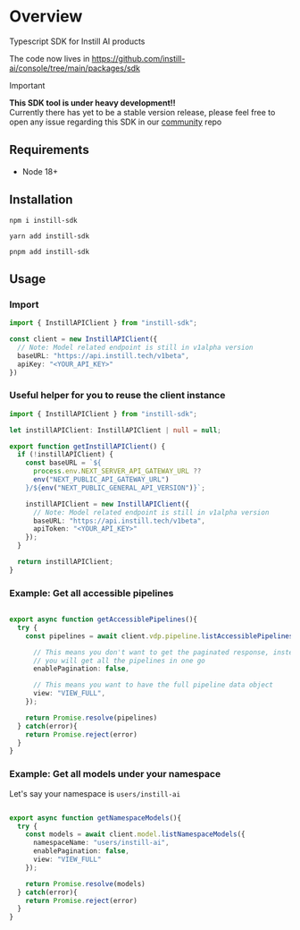 # Overview

Typescript SDK for Instill AI products

The code now lives in https://github.com/instill-ai/console/tree/main/packages/sdk

> [!IMPORTANT]  
> **This SDK tool is under heavy development!!**  
> Currently there has yet to be a stable version release, please feel free to open any issue regarding this SDK in our [community](https://github.com/instill-ai/community/issues) repo

## Requirements

- Node 18+

## Installation

```
npm i instill-sdk
```

```
yarn add instill-sdk
```

```
pnpm add instill-sdk
```

## Usage

### Import

```typescript
import { InstillAPIClient } from "instill-sdk";

const client = new InstillAPIClient({
  // Note: Model related endpoint is still in v1alpha version
  baseURL: "https://api.instill.tech/v1beta",
  apiKey: "<YOUR_API_KEY>"
})
```

### Useful helper for you to reuse the client instance

```typescript
import { InstillAPIClient } from "instill-sdk";

let instillAPIClient: InstillAPIClient | null = null;

export function getInstillAPIClient() {
  if (!instillAPIClient) {
    const baseURL = `${
      process.env.NEXT_SERVER_API_GATEWAY_URL ??
      env("NEXT_PUBLIC_API_GATEWAY_URL")
    }/${env("NEXT_PUBLIC_GENERAL_API_VERSION")}`;

    instillAPIClient = new InstillAPIClient({
      // Note: Model related endpoint is still in v1alpha version
      baseURL: "https://api.instill.tech/v1beta", 
      apiToken: "<YOUR_API_KEY>"
    });
  }

  return instillAPIClient;
}
```

### Example: Get all accessible pipelines

```typescript

export async function getAccessiblePipelines(){
  try {
    const pipelines = await client.vdp.pipeline.listAccessiblePipelines({

      // This means you don't want to get the paginated response, instead,
      // you will get all the pipelines in one go
      enablePagination: false,

      // This means you want to have the full pipeline data object
      view: "VIEW_FULL",
    });

    return Promise.resolve(pipelines)
  } catch(error){
    return Promise.reject(error)
  }
}
```

### Example: Get all models under your namespace

Let's say your namespace is `users/instill-ai`

```typescript

export async function getNamespaceModels(){
  try {
    const models = await client.model.listNamespaceModels({
      namespaceName: "users/instill-ai",
      enablePagination: false,
      view: "VIEW_FULL"
    });

    return Promise.resolve(models)
  } catch(error){
    return Promise.reject(error)
  }
}
```